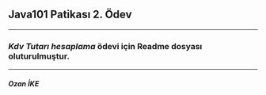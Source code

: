 ## Java101 Patikası 2. Ödev

-------

### ***Kdv Tutarı hesaplama*** ödevi için Readme dosyası oluturulmuştur.

----
#### ***Ozan İKE***